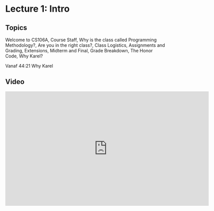 # Lecture 1: Intro

## Topics

Welcome to CS106A, Course Staff, Why is the class called Programming
Methodology?, Are you in the right class?, Class Logistics, Assignments and
Grading, Extensions, Midterm and Final, Grade Breakdown, The Honor Code, Why
Karel?


Vanaf 44:21 Why Karel


## Video

<iframe width="640" height="360" src="http://www.youtube.com/embed/KkMDCCdjyW8?feature=player_detailpage" frameborder="0" allowfullscreen></iframe>

